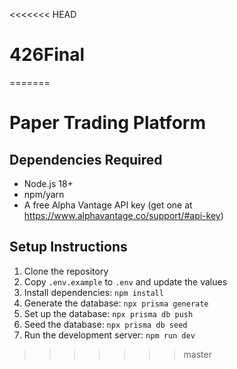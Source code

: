 <<<<<<< HEAD
# 426Final
=======
# Paper Trading Platform

## Dependencies Required
- Node.js 18+ 
- npm/yarn
- A free Alpha Vantage API key (get one at https://www.alphavantage.co/support/#api-key)

## Setup Instructions
1. Clone the repository
2. Copy `.env.example` to `.env` and update the values
3. Install dependencies: `npm install`
4. Generate the database: `npx prisma generate`
5. Set up the database: `npx prisma db push`
6. Seed the database: `npx prisma db seed`
7. Run the development server: `npm run dev`
>>>>>>> master
